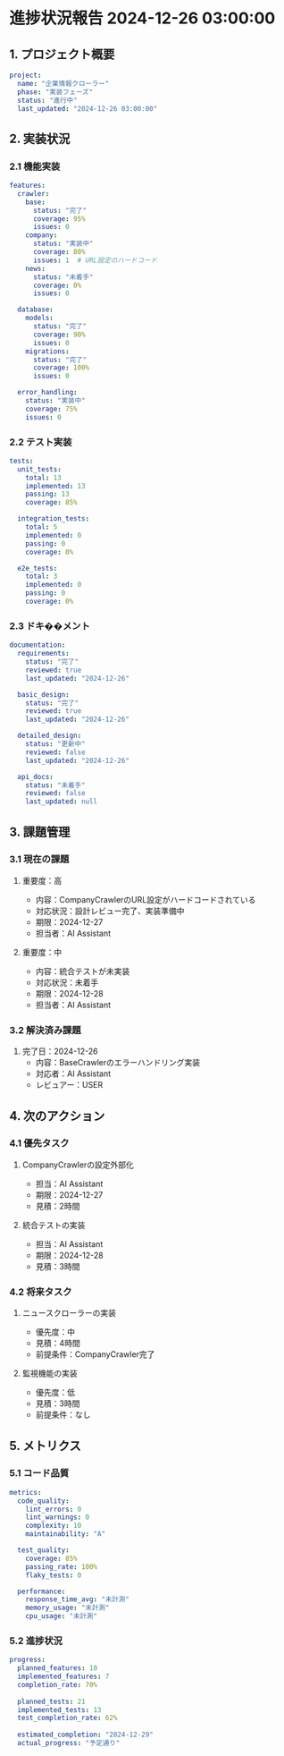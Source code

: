 # 進捗状況報告 2024-12-26 03:00:00

## 1. プロジェクト概要
```yaml
project:
  name: "企業情報クローラー"
  phase: "実装フェーズ"
  status: "進行中"
  last_updated: "2024-12-26 03:00:00"
```

## 2. 実装状況

### 2.1 機能実装
```yaml
features:
  crawler:
    base:
      status: "完了"
      coverage: 95%
      issues: 0
    company:
      status: "実装中"
      coverage: 80%
      issues: 1  # URL設定のハードコード
    news:
      status: "未着手"
      coverage: 0%
      issues: 0

  database:
    models:
      status: "完了"
      coverage: 90%
      issues: 0
    migrations:
      status: "完了"
      coverage: 100%
      issues: 0

  error_handling:
    status: "実装中"
    coverage: 75%
    issues: 0
```

### 2.2 テスト実装
```yaml
tests:
  unit_tests:
    total: 13
    implemented: 13
    passing: 13
    coverage: 85%

  integration_tests:
    total: 5
    implemented: 0
    passing: 0
    coverage: 0%

  e2e_tests:
    total: 3
    implemented: 0
    passing: 0
    coverage: 0%
```

### 2.3 ドキ��メント
```yaml
documentation:
  requirements:
    status: "完了"
    reviewed: true
    last_updated: "2024-12-26"

  basic_design:
    status: "完了"
    reviewed: true
    last_updated: "2024-12-26"

  detailed_design:
    status: "更新中"
    reviewed: false
    last_updated: "2024-12-26"

  api_docs:
    status: "未着手"
    reviewed: false
    last_updated: null
```

## 3. 課題管理

### 3.1 現在の課題
1. 重要度：高
   - 内容：CompanyCrawlerのURL設定がハードコードされている
   - 対応状況：設計レビュー完了、実装準備中
   - 期限：2024-12-27
   - 担当者：AI Assistant

2. 重要度：中
   - 内容：統合テストが未実装
   - 対応状況：未着手
   - 期限：2024-12-28
   - 担当者：AI Assistant

### 3.2 解決済み課題
1. 完了日：2024-12-26
   - 内容：BaseCrawlerのエラーハンドリング実装
   - 対応者：AI Assistant
   - レビュアー：USER

## 4. 次のアクション

### 4.1 優先タスク
1. CompanyCrawlerの設定外部化
   - 担当：AI Assistant
   - 期限：2024-12-27
   - 見積：2時間

2. 統合テストの実装
   - 担当：AI Assistant
   - 期限：2024-12-28
   - 見積：3時間

### 4.2 将来タスク
1. ニュースクローラーの実装
   - 優先度：中
   - 見積：4時間
   - 前提条件：CompanyCrawler完了

2. 監視機能の実装
   - 優先度：低
   - 見積：3時間
   - 前提条件：なし

## 5. メトリクス

### 5.1 コード品質
```yaml
metrics:
  code_quality:
    lint_errors: 0
    lint_warnings: 0
    complexity: 10
    maintainability: "A"

  test_quality:
    coverage: 85%
    passing_rate: 100%
    flaky_tests: 0

  performance:
    response_time_avg: "未計測"
    memory_usage: "未計測"
    cpu_usage: "未計測"
```

### 5.2 進捗状況
```yaml
progress:
  planned_features: 10
  implemented_features: 7
  completion_rate: 70%
  
  planned_tests: 21
  implemented_tests: 13
  test_completion_rate: 62%
  
  estimated_completion: "2024-12-29"
  actual_progress: "予定通り"
``` 